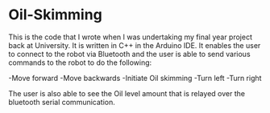 # Oil-Skimming
This is the code that I wrote when I was undertaking my final year project back at University. It is written in C++ in the Arduino IDE. It enables the user to connect to the robot via Bluetooth and the user is able to send various commands to the robot to do the following:

-Move forward
-Move backwards
-Initiate Oil skimming
-Turn left
-Turn right

The user is also able to see the Oil level amount that is relayed over the bluetooth serial communication.
